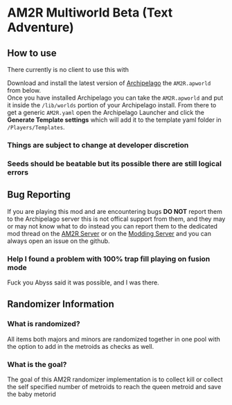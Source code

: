 # AM2R Multiworld Beta (Text Adventure)
## How to use 
There currently is no client to use this with


Download and install the latest version of [Archipelago](https://github.com/ArchipelagoMW/Archipelago/releases) the `AM2R.apworld` from below.  
Once you have installed Archipelago you can take the `AM2R.apworld` and put it inside the `/lib/worlds` portion of your Archipelago install.
From there to get a generic `AM2R.yaml` open the Archipelago Launcher and click the **Generate Template settings** which will add it to the template yaml folder in `/Players/Templates`.
### Things are subject to change at developer discretion
### Seeds should be beatable but its possible there are still logical errors
## Bug Reporting
If you are playing this mod and are encountering bugs **DO NOT** report them to the Archipelago server this is not offical support from them, and they may or may not know what to do instead you can report them to the dedicated mod thread on the [AM2R Server](https://discord.gg/YTQnkAJ) or on the [Modding Server](https://discord.gg/Fdq3MSXEDb) and you can always open an issue on the github.
### Help I found a problem with 100% trap fill playing on fusion mode
Fuck you Abyss said it was possible, and I was there.

## Randomizer Information
### What is randomized?
All items both majors and minors are randomized together in one pool with the option to add in the metroids as checks as well.
### What is the goal?
The goal of this AM2R randomizer implementation is to collect kill or collect the self specified number of metroids to reach the queen metroid and save the baby metorid